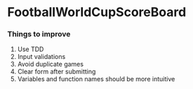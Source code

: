 # FootballWorldCupScoreBoard

### Things to improve

1. Use TDD
2. Input validations
3. Avoid duplicate games
4. Clear form after submitting
5. Variables and function names should be more intuitive
